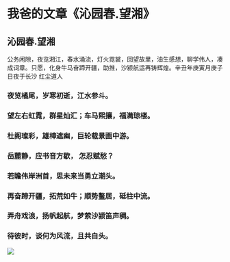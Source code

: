 # 我爸的文章《沁园春.望湘》

## 沁园春.望湘

<p>公务闲隙，夜览湘江，春水涌流，灯火霓裳，回望故里，油生感想，聊学伟人，凑成词章。只愿，化身牛马奋蹄开疆，助推，沙颍航运再铸辉煌。辛丑年庚寅月庚子日夜于长沙 红尘道人</p>

### 夜览橘尾，岁寒初逝，江水参斗。
### 望左右虹霓，群星灿汇；车马熙攘，福满琼楼。
### 杜阁璨彩，雄樟遮幽，巨轮载景画中游。
### 岳麓静，应书音方歇， 怎忍赋愁？
### 若瞻伟岸洲首，思未来当勇立潮头。
### 再奋蹄开疆，拓荒如牛；顺势鳌居，砥柱中流。
### 弄舟戏浪，扬帆起航，梦萦沙颍笛声稠。
### 待彼时，谈何为风流，且共白头。

<img src="https://camo.githubusercontent.com/27ffb88d9a74c9bc0ce38b62eb9390f2d91644daa34e2bf51ab143143d8715c6/68747470733a2f2f7778322e73696e61696d672e636e2f6d77323030302f34633230626633396c7931676f377a3437753875746a32306a3630656577667a2e6a7067">
